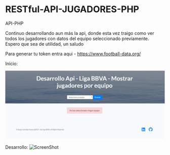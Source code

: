 # RESTful-API-JUGADORES-PHP
API-PHP

Continuo desarrollando aun más la api, donde esta vez traigo como ver todos los jugadores con datos del equipo seleccionado previamente.
Espero que sea de utilidad, un saludo

Para generar tu token entra aqui - https://www.football-data.org/

Inicio:

![Preview](https://raw.githubusercontent.com/sergio-gonzalez11/RESTful-API-JUGADORES-PHP/demo/inicio.png)


Desarrollo:
![ScreenShot](https://raw.githubusercontent.com/sergio-gonzalez11/RESTful-API-JUGADORES-PHP/demo/buscar.png)



